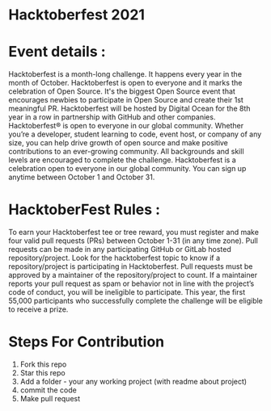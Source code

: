 # Hacktoberfest 2021

# Event details :
Hacktoberfest is a month-long challenge. It happens every year in the month of October.
Hacktoberfest is open to everyone and it marks the celebration of Open Source. It's the biggest Open Source event that encourages newbies to participate in Open Source and create their 1st meaningful PR.
Hacktoberfest will be hosted by Digital Ocean for the 8th year in a row in partnership with GitHub and other companies.
Hacktoberfest® is open to everyone in our global community. Whether you’re a developer, student learning to code, event host, or company of any size, you can help drive growth of open source and make positive contributions to an ever-growing community.
All backgrounds and skill levels are encouraged to complete the challenge.
Hacktoberfest is a celebration open to everyone in our global community.
You can sign up anytime between October 1 and October 31.

# HacktoberFest Rules :
To earn your Hacktoberfest tee or tree reward, you must register and make four valid pull requests (PRs) between October 1-31 (in any time zone).
Pull requests can be made in any participating GitHub or GitLab hosted repository/project. Look for the hacktoberfest topic to know if a repository/project is participating in Hacktoberfest.
Pull requests must be approved by a maintainer of the repository/project to count.
If a maintainer reports your pull request as spam or behavior not in line with the project’s code of conduct, you will be ineligible to participate.
This year, the first 55,000 participants who successfully complete the challenge will be eligible to receive a prize.

# Steps For Contribution
1. Fork this repo
2. Star this repo
3. Add a folder - your any working project (with readme about project)
4. commit the code
5. Make pull request
